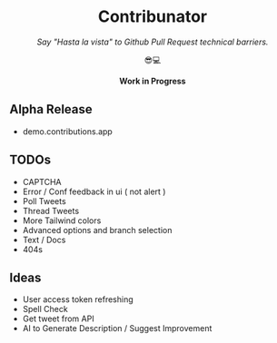 <div align="center">

# Contribunator

_Say "Hasta la vista" to Github Pull Request technical barriers._

😎💻

**Work in Progress**

</div>

## Alpha Release

- demo.contributions.app

## TODOs

- CAPTCHA
- Error / Conf feedback in ui ( not alert )
- Poll Tweets
- Thread Tweets
- More Tailwind colors
- Advanced options and branch selection
- Text / Docs
- 404s

## Ideas

- User access token refreshing
- Spell Check
- Get tweet from API
- AI to Generate Description / Suggest Improvement
